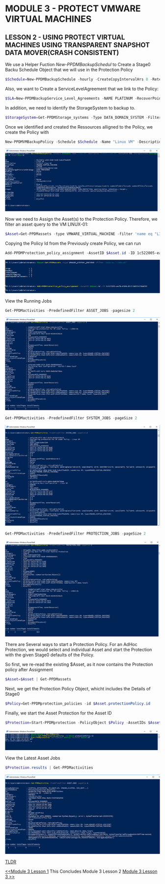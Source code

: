 # MODULE 3 - PROTECT VMWARE VIRTUAL MACHINES

## LESSON 2 - USING PROTECT VIRTUAL MACHINES USING TRANSPARENT SNAPSHOT DATA MOVER(CRASH CONSISTENT)

We use a Helper Fuction *New-PPDMBackupSchedul* to Create a Stage0 Backu Schedule Object that we will use in the Protection Policy

```Powershell
$Schedule=New-PPDMBackupSchedule -hourly -CreateCopyIntervalHrs 8 -RetentionUnit DAY -RetentionInterval 2
```

Also, we want to Create a ServiceLevelAgreement that we link to the Policy:

```Powershell
$SLA=New-PPDMBackupService_Level_Agreements -NAME PLATINUM -RecoverPointObjective -RecoverPointUnit HOURS -RecoverPointInterval 24 -DeletionCompliance -ComplianceWindow -ComplianceWindowCopyType ALL
```

In addition, we need to identify the StorageSystem to backup to.

```Powershell
$StorageSystem=Get-PPDMStorage_systems -Type DATA_DOMAIN_SYSTEM -Filter {name eq "ddve-01.demo.local"}
```

Once we identified and created the Ressources alligned to the Policy, we create the Policy with

```Powershell
New-PPDMVMBackupPolicy -Schedule $Schedule -Name "Linux VM" -Description "Protect Linux VM" -backupMode FSS -StorageSystemID $StorageSystem.id -SLAId $SLA.id
```

![Alt text](./images/image-23.png)

Now we need to Assign the Asset(s) to the Protection Policy. Therefore, we filter an asset query to the VM LINUX-01:

```Powershell
$Asset=Get-PPDMassets -type VMWARE_VIRTUAL_MACHINE -filter 'name eq "LINUX-01"'
```

Copying the Policy Id from the Previously create Policy, we can run

```Powershell
Add-PPDMProtection_policy_assignment -AssetID $Asset.id -ID 1c522005-ea7b-4309-8527-b02542bbd281
```

![Alt text](./images/image-19.png)

View the Running Jobs

```Powershell
Get-PPDMactivities -PredefinedFilter ASSET_JOBS -pagesize 2
```

![Alt text](./images/image-24.png)

```Powershell
Get-PPDMactivities -PredefinedFilter SYSTEM_JOBS -pageSize 2
```

![Alt text](./images/image-25.png)

```Powershell
Get-PPDMactivities -PredefinedFilter PROTECTION_JOBS -pageSize 2
```

![Alt text](./images/image-26.png)

There are Several ways to start a Protection Policy. For an AdHoc Protection, we would select  and individual Asset and start the Protection with the given Stage0 defaults of the Policy.

So first, we re-read the existing $Asset, as it now contains the Protection policy after Assignment

```Powershell
$Asset=$Asset | Get-PPDMassets
```

Next, we get the Protection Policy Object, whicht includes the Details of Stage0

```Powershell
$Policy=Get-PPDMprotection_policies -id $Asset.protectionPolicy.id
```

Finally, we start the Asset Protection for the Asset ID

```Powershell
$Protection=Start-PPDMprotection -PolicyObject $Policy -AssetIDs $Asset.id
```

![Alt text](./images/image-27.png)

View the Latest Asset Jobs

```Powershell
$Protection.results | Get-PPDMactivities 
```

![Alt text](./images/image-28.png)

[TLDR](./scripts/Module_3_2.ps1)

 [<<Module 3 Lesson 1](./Module_3_1.md) This Concludes Module 3 Lesson 2 [Module 3 Lesson 3 >>](./Module_3_3.md)
